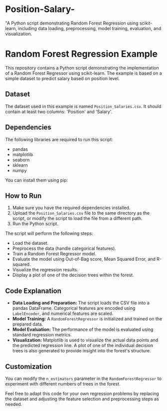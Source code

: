 # Position-Salary-
"A Python script demonstrating Random Forest Regression using scikit-learn, including data loading, preprocessing, model training, evaluation, and visualization.
# Random Forest Regression Example

This repository contains a Python script demonstrating the implementation of a Random Forest Regressor using scikit-learn. The example is based on a simple dataset to predict salary based on position level.

## Dataset

The dataset used in this example is named `Position_Salaries.csv`. It should contain at least two columns: 'Position' and 'Salary'.

## Dependencies

The following libraries are required to run this script:

- pandas
- matplotlib
- seaborn
- sklearn
- numpy

You can install them using pip:






## How to Run

1. Make sure you have the required dependencies installed.
2. Upload the `Position_Salaries.csv` file to the same directory as the script, or modify the script to load the file from a different path.
3. Run the Python script.

The script will perform the following steps:

- Load the dataset.
- Preprocess the data (handle categorical features).
- Train a Random Forest Regressor model.
- Evaluate the model using Out-of-Bag score, Mean Squared Error, and R-squared.
- Visualize the regression results.
- Display a plot of one of the decision trees within the forest.

## Code Explanation

- **Data Loading and Preparation:** The script loads the CSV file into a pandas DataFrame. Categorical features are encoded using `LabelEncoder`, and numerical features are scaled.
- **Model Training:** A `RandomForestRegressor` is initialized and trained on the prepared data.
- **Model Evaluation:** The performance of the model is evaluated using standard regression metrics.
- **Visualization:** Matplotlib is used to visualize the actual data points and the predicted regression line. A plot of one of the individual decision trees is also generated to provide insight into the forest's structure.

## Customization

You can modify the `n_estimators` parameter in the `RandomForestRegressor` to experiment with different numbers of trees in the forest.

Feel free to adapt this code for your own regression problems by replacing the dataset and adjusting the feature selection and preprocessing steps as needed.
